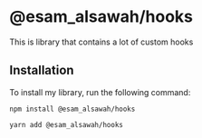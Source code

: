 # @esam_alsawah/hooks

This is library that contains a lot of custom hooks

## Installation

To install my library, run the following command:

```
npm install @esam_alsawah/hooks

yarn add @esam_alsawah/hooks

```